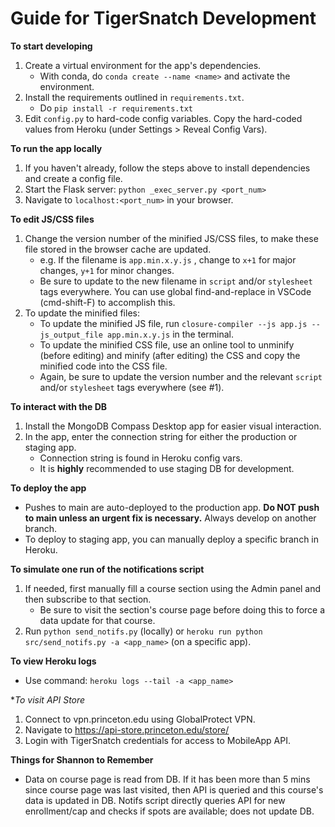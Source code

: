 # Guide for TigerSnatch Development

**To start developing**
1. Create a virtual environment for the app's dependencies.
    - With conda, do `conda create --name <name>` and activate the environment.
2. Install the requirements outlined in `requirements.txt`.
    - Do `pip install -r requirements.txt`
3. Edit `config.py` to hard-code config variables. Copy the hard-coded values from Heroku (under Settings > Reveal Config Vars).

**To run the app locally**
1. If you haven't already, follow the steps above to install dependencies and create a config file.
2. Start the Flask server: `python _exec_server.py <port_num>`
2. Navigate to `localhost:<port_num>` in your browser.


**To edit JS/CSS files**
1. Change the version number of the minified JS/CSS files, to make these file stored in the browser cache are updated. 
    - e.g. If the filename is `app.min.x.y.js` , change to `x+1` for major changes, `y+1` for minor changes.
    - Be sure to update to the new filename in `script` and/or `stylesheet` tags everywhere. You can use global find-and-replace in VSCode (cmd-shift-F) to accomplish this.
2. To update the minified files:
    - To update the minified JS file, run `closure-compiler --js app.js --js_output_file app.min.x.y.js` in the terminal.
    - To update the minified CSS file, use an online tool to unminify (before editing) and minify (after editing) the CSS and copy the minified code into the CSS file.
    - Again, be sure to update the version number and the relevant `script` and/or `stylesheet` tags everywhere (see #1).

**To interact with the DB**
1. Install the MongoDB Compass Desktop app for easier visual interaction.
2. In the app, enter the connection string for either the production or staging app.
    - Connection string is found in Heroku config vars.
    - It is **highly** recommended to use staging DB for development.

**To deploy the app**
- Pushes to main are auto-deployed to the production app. **Do NOT push to main unless an urgent fix is necessary.** Always develop on another branch.
- To deploy to staging app, you can manually deploy a specific branch in Heroku.

**To simulate one run of the notifications script**
1. If needed, first manually fill a course section using the Admin panel and then subscribe to that section.
    - Be sure to visit the section's course page before doing this to force a data update for that course.
2. Run `python send_notifs.py` (locally) or `heroku run python src/send_notifs.py -a <app_name>` (on a specific app).

**To view Heroku logs**
- Use command: `heroku logs --tail -a <app_name>`

**To visit API Store*
1. Connect to vpn.princeton.edu using GlobalProtect VPN.
2. Navigate to https://api-store.princeton.edu/store/
3. Login with TigerSnatch credentials for access to MobileApp API.

**Things for Shannon to Remember**
- Data on course page is read from DB. If it has been more than 5 mins since course page was last visited, then API is queried and this course's data is updated in DB. Notifs script directly queries API for new enrollment/cap and checks if spots are available; does not update DB.
